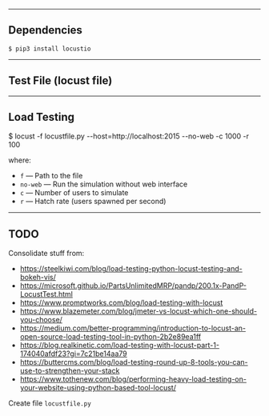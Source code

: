 
------------
Dependencies
------------

```
$ pip3 install locustio
```

-----------------------
Test File (locust file)
-----------------------



------------
Load Testing
------------

$ locust -f locustfile.py --host=http://localhost:2015 --no-web -c 1000 -r 100

where:

+ `f` — Path to the file
+ `no-web` — Run the simulation without web interface
+ `c` — Number of users to simulate
+ `r` — Hatch rate (users spawned per second)


----
TODO
----

Consolidate stuff from:

+ https://steelkiwi.com/blog/load-testing-python-locust-testing-and-bokeh-vis/
+ https://microsoft.github.io/PartsUnlimitedMRP/pandp/200.1x-PandP-LocustTest.html
+ https://www.promptworks.com/blog/load-testing-with-locust
+ https://www.blazemeter.com/blog/jmeter-vs-locust-which-one-should-you-choose/
+ https://medium.com/better-programming/introduction-to-locust-an-open-source-load-testing-tool-in-python-2b2e89ea1ff
+ https://blog.realkinetic.com/load-testing-with-locust-part-1-174040afdf23?gi=7c21be14aa79
+ https://buttercms.com/blog/load-testing-round-up-8-tools-you-can-use-to-strengthen-your-stack
+ https://www.tothenew.com/blog/performing-heavy-load-testing-on-your-website-using-python-based-tool-locust/

Create file `locustfile.py`
